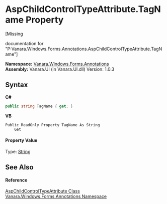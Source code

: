 # AspChildControlTypeAttribute.TagName Property 
 

\[Missing <summary> documentation for "P:Vanara.Windows.Forms.Annotations.AspChildControlTypeAttribute.TagName"\]

**Namespace:**&nbsp;<a href="600255aa-5477-7018-00f3-14fce5adebc9">Vanara.Windows.Forms.Annotations</a><br />**Assembly:**&nbsp;Vanara.UI (in Vanara.UI.dll) Version: 1.0.3

## Syntax

**C#**<br />
``` C#
public string TagName { get; }
```

**VB**<br />
``` VB
Public ReadOnly Property TagName As String
	Get
```


#### Property Value
Type: <a href="http://msdn2.microsoft.com/en-us/library/s1wwdcbf" target="_blank">String</a>

## See Also


#### Reference
<a href="580a9581-b5da-3ff1-8d43-8667a6d48a37">AspChildControlTypeAttribute Class</a><br /><a href="600255aa-5477-7018-00f3-14fce5adebc9">Vanara.Windows.Forms.Annotations Namespace</a><br />